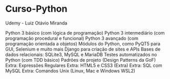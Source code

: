 # Curso-Python
 Udemy - Luiz Otávio Miranda

Python 3 básico (com lógica de programação)
Python 3 intermediário (com programação procedural e funcional)
Python 3 avançado (com programação orientada a objetos)
Módulos do Python, como PyQT5 para GUI, Selenium e muito mais
Django para criação de sites e APIs
Bases de dados relacionais: SQLite3, MySQL e MariaDB
Testes automatizados no Python (com TDD básico)
Padrões de projeto (Design Patterns da GoF)
Extra: Expressões Regulares
Extra: HTML5 e CSS3 (Extra)
Extra: SQL com MySQL
Extra: Comandos Unix (Linux, Mac e Windows WSL2)
